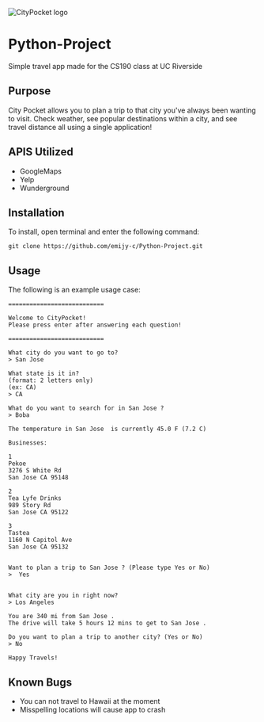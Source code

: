 ![CityPocket logo](https://lh6.googleusercontent.com/MOmXtqjSbCxDSMgjIT-4zqAX1iQo_bCrRD5gqv4ToNyPOqz4oM5a69XTIA6sFfbLxiOuByF3Ks_R8cBJdOtC=w2560-h1364)


# Python-Project
Simple travel app made for the CS190 class at UC Riverside

## Purpose
City Pocket allows you to plan a trip to that city you've always been wanting to visit. Check weather, see popular destinations within a city, and see travel distance all using a single application!

## APIS Utilized
* GoogleMaps
* Yelp
* Wunderground

## Installation
To install, open terminal and enter the following command:

``` 
git clone https://github.com/emijy-c/Python-Project.git
```

## Usage
The following is an example usage case:

```
===========================
 
Welcome to CityPocket!
Please press enter after answering each question!
 
===========================
 
What city do you want to go to?
> San Jose 

What state is it in?
(format: 2 letters only)
(ex: CA)
> CA

What do you want to search for in San Jose ?
> Boba
 
The temperature in San Jose  is currently 45.0 F (7.2 C)
 
Businesses:

1
Pekoe
3276 S White Rd
San Jose CA 95148
 
2
Tea Lyfe Drinks
989 Story Rd
San Jose CA 95122
 
3
Tastea
1160 N Capitol Ave
San Jose CA 95132
 

Want to plan a trip to San Jose ? (Please type Yes or No)
>  Yes
 

What city are you in right now?
> Los Angeles

You are 340 mi from San Jose .
The drive will take 5 hours 12 mins to get to San Jose .

Do you want to plan a trip to another city? (Yes or No)
> No
 
Happy Travels!
```



## Known Bugs
* You can not travel to Hawaii at the moment
* Misspelling locations will cause app to crash



